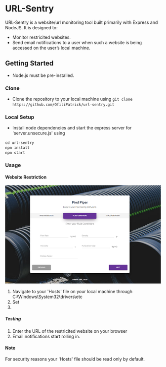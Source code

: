 # URL-Sentry
URL-Sentry is a website/url monitoring tool built primarily with Express and NodeJS. It is designed to:

- Monitor restricited websites.
- Send email notifications to a user when such a website is being accessed on the user’s local machine.

## Getting Started

- Node.js must be pre-installed.

### Clone

- Clone the repository to your local machine using
`git clone https://github.com/OfiliPatrick/url-sentry.git `

### Local Setup

- Install node dependencies and start the express server for 'server.unsecure.js' using

```
cd url-sentry
npm install
npm start
```

### Usage

#### Website Restriction
![](https://github.com/OfiliPatrick/pied-piper/blob/master/src/images/piedpreview.png?raw=true)

1. Navigate to your 'Hosts' file on your local machine through C:\Windows\System32\drivers\etc
2. Set 
3.




##### Testing

1. Enter the URL of the restricited website on your browser
2. Email notifications start rolling in.


#### Note
For security reasons your 'Hosts' file should be read only by default.




